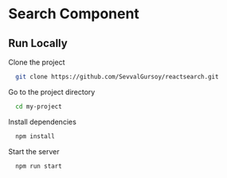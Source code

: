 
# Search Component
  
## Run Locally

Clone the project

```bash
  git clone https://github.com/SevvalGursoy/reactsearch.git
```

Go to the project directory

```bash
  cd my-project
```

Install dependencies

```bash
  npm install
```

Start the server

```bash
  npm run start
```


  
